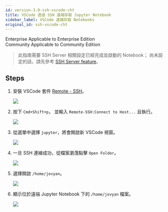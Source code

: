 ```yaml
---
id: version-3.0-ssh-vscode-cht
title: VSCode 透過 SSH 遠端存取 Jupyter Notebook
sidebar_label: VSCode 遠端存取 Notebooks
original_id: ssh-vscode-cht
---
```

<div class="label-sect">
  <div class="ee-only tooltip">Enterprise
    <span class="tooltiptext">Applicable to Enterprise Edition</span>
  </div>
  <div class="ce-only tooltip">Community
    <span class="tooltiptext">Applicable to Community Edition</span>
  </div>
</div>

>此指南需要 SSH Server 相關設定已經完成並啟動的 Notebook； 尚未設定的話，請先參考 [SSH Server feature](ssh-config-cht)。


## Steps

1. 安裝 VSCode 套件 [Remote - SSH](https://marketplace.visualstudio.com/items?itemName=ms-vscode-remote.remote-ssh)。
   
   ![](assets/ssh-remote-ext.png)

2. 按下 `Cmd+Shift+p`， 並輸入 `Remote-SSH:Connect to Host...` 且執行。

   ![](assets/ssh-remote-cmd.png)

3. 從選單中選擇 `jupyter`，將會開啟新 VSCode 視窗。
   
   ![](assets/ssh-remote-host.png)

4. 一旦 SSH 連線成功，從檔案瀏灠點擊 `Open Folder`。
   
   ![](assets/ssh-remote-folder.png)

5. 選擇開啟 `/home/jovyan`。
   
   ![](assets/ssh-remote-jovyan.png)

6. 顯示位於遠端 Jupyter Notebook 下的 `/home/jovyan` 檔案。
   
   ![](assets/ssh-remote-files.png)